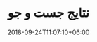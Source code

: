 ---
title: "نتایج جست و جو"
date: 2018-09-24T11:07:10+06:00
description: "نتایج جست و جو"
layout: "search"
draft: false
---